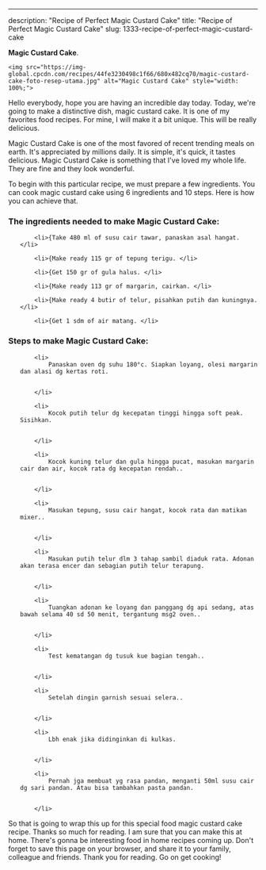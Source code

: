 ---
description: "Recipe of Perfect Magic Custard Cake"
title: "Recipe of Perfect Magic Custard Cake"
slug: 1333-recipe-of-perfect-magic-custard-cake

<p>
	<strong>Magic Custard Cake</strong>. 
	
</p>
<p>
	
	<img src="https://img-global.cpcdn.com/recipes/44fe3230498c1f66/680x482cq70/magic-custard-cake-foto-resep-utama.jpg" alt="Magic Custard Cake" style="width: 100%;">
	
	
</p>
<p>
	Hello everybody, hope you are having an incredible day today. Today, we're going to make a distinctive dish, magic custard cake. It is one of my favorites food recipes. For mine, I will make it a bit unique. This will be really delicious.
</p>
	
<p>
	
</p>
<p>
	Magic Custard Cake is one of the most favored of recent trending meals on earth. It's appreciated by millions daily. It is simple, it's quick, it tastes delicious. Magic Custard Cake is something that I've loved my whole life. They are fine and they look wonderful.
</p>

<p>
To begin with this particular recipe, we must prepare a few ingredients. You can cook magic custard cake using 6 ingredients and 10 steps. Here is how you can achieve that.
</p>

<h3>The ingredients needed to make Magic Custard Cake:</h3>

<ol>
	
		<li>{Take 480 ml of susu cair tawar, panaskan asal hangat. </li>
	
		<li>{Make ready 115 gr of tepung terigu. </li>
	
		<li>{Get 150 gr of gula halus. </li>
	
		<li>{Make ready 113 gr of margarin, cairkan. </li>
	
		<li>{Make ready 4 butir of telur, pisahkan putih dan kuningnya. </li>
	
		<li>{Get 1 sdm of air matang. </li>
	
</ol>
<p>
	
</p>

<h3>Steps to make Magic Custard Cake:</h3>

<ol>
	
		<li>
			Panaskan oven dg suhu 180°c. Siapkan loyang, olesi margarin dan alasi dg kertas roti.
			
			
		</li>
	
		<li>
			Kocok putih telur dg kecepatan tinggi hingga soft peak. Sisihkan.
			
			
		</li>
	
		<li>
			Kocok kuning telur dan gula hingga pucat, masukan margarin cair dan air, kocok rata dg kecepatan rendah..
			
			
		</li>
	
		<li>
			Masukan tepung, susu cair hangat, kocok rata dan matikan mixer..
			
			
		</li>
	
		<li>
			Masukan putih telur dlm 3 tahap sambil diaduk rata. Adonan akan terasa encer dan sebagian putih telur terapung.
			
			
		</li>
	
		<li>
			Tuangkan adonan ke loyang dan panggang dg api sedang, atas bawah selama 40 sd 50 menit, tergantung msg2 oven..
			
			
		</li>
	
		<li>
			Test kematangan dg tusuk kue bagian tengah..
			
			
		</li>
	
		<li>
			Setelah dingin garnish sesuai selera..
			
			
		</li>
	
		<li>
			Lbh enak jika didinginkan di kulkas.
			
			
		</li>
	
		<li>
			Pernah jga membuat yg rasa pandan, menganti 50ml susu cair dg sari pandan. Atau bisa tambahkan pasta pandan.
			
			
		</li>
	
</ol>

<p>
	
</p>

<p>
	So that is going to wrap this up for this special food magic custard cake recipe. Thanks so much for reading. I am sure that you can make this at home. There's gonna be interesting food in home recipes coming up. Don't forget to save this page on your browser, and share it to your family, colleague and friends. Thank you for reading. Go on get cooking!
</p>
